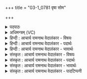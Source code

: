 +++
title = "03-1_0781 वृषा सोम"

+++
<details><summary>पदपाठः</summary>

वृ꣡षा꣢꣯। सो꣣म। द्युमा꣢न्। अ꣣सि। वृ꣡षा꣢꣯। दे꣣व। वृ꣣ष꣢꣯व्रतः। वृ꣡ष꣢꣯। व्र꣣तः। वृ꣡षा꣢꣯। ध꣡र्मा꣢꣯णि। द꣣ध्रिषे। ७८१।
</details>

<details><summary>अधिमन्त्रम् (VC)</summary>

- पवमानः सोमः
- कश्यपो मारीचः
- गायत्री
- षड्जः
</details>

<details><summary>हिन्दी : आचार्य रामनाथ वेदालंकार - विषयः</summary>

प्रथम ऋचा पूर्वार्चिक में ५०४ क्रमाङ्क पर परमेश्वर के विषय में व्याख्यात हुई थी। यहाँ जगदीश्वर,आचार्य और राजा तीनों को सम्बोधन है।
</details>

<details><summary>हिन्दी : आचार्य रामनाथ वेदालंकार - पदार्थः</summary>

पदार्थान्वय -  हे (सोम) सत्कर्मों में प्रेरणा करनेवाले जगदीश्वर, आचार्य वा राजन् ! (वृषा) सुख, विद्या एवं समृद्धि की वर्षा करनेवाले आप (द्युमान्) तेजस्वी (असि) हो। हे (देव) सूर्यादियों के प्रकाशक परमात्मन्, वेदविद्या के प्रकाशक आचार्य तथा राजनियमों के प्रकाशक राजन् ! (वृषव्रतः) धर्म, विद्या एवं समृद्धि की वर्षा करना ही जिनका व्रत है, ऐसे आप (वृषा) सचमुच बादल हो। (वृषा) ब्रह्मबल, आत्मबल अथवा देहबल से युक्त आप (धर्माणि) चरित्र के नियमों, विद्या के नियमों तथा राजनियमों को (दध्रिषे) धारण करते हो ॥१॥ इस मन्त्र में अर्थश्लेष अलङ्कार है। सोम में वृषत्व (पर्जन्यत्व) का आरोप होने से रूपक है। उस आरोप में ‘वृषव्रतः’ इस पद का अर्थ हेतु बन रहा है, अतः काव्यलिङ्ग है। ‘वृषा’ की आवृत्ति में यमक है ॥१॥
</details>

<details><summary>हिन्दी : आचार्य रामनाथ वेदालंकार - भावार्थः</summary>

भावार्थ -  जिस राष्ट्र में महान् परमेश्वर सुख आदि की,विद्वान् आचार्य विद्या की और धनी राजा धन की वर्षा करते हैं,वह राष्ट्र महिमा से बहुत शोभा पाता है ॥१॥
</details>

<details><summary>संस्कृत : आचार्य रामनाथ वेदालंकार - विषयः</summary>

तत्र प्रथमा ऋक् पूर्वार्चिके ५०४ क्रमाङ्के परमेश्वरपक्षे व्याख्याता। अत्र जगदीश्वर आचार्यो नृपतिश्च त्रयोऽपि सम्बोध्यन्ते।
</details>

<details><summary>संस्कृत : आचार्य रामनाथ वेदालंकार - पदार्थः</summary>

पदार्थान्वय -  हे (सोम) सत्कर्मसु प्रेरक जगदीश्वर आचार्य नृपते वा ! (वृषा) सुखवर्षको विद्यावर्षकः समृद्धिवर्षकश्च त्वम् (द्युमान्) द्युतिमान् (असि) वर्तसे। हे (देव) सूर्यादीनां प्रकाशक जगदीश, वेदविद्याप्रकाशक आचार्य राजनियमप्रकाशक नृपते च ! (वृषव्रतः) वृषं धर्मस्य विद्यायाः समृद्धेश्च वर्षणमेव व्रतं यस्य तादृशः त्वम् (वृषा) सत्यं पर्जन्यः असि। (वृषा) आत्मबलेन दैहिकबलेन वा युक्तः त्वम् (धर्माणि) चरित्रनियमान्, विद्यानियमान्, राजनियमांश्च (दध्रिषे) स्थापयसि ॥१॥ अत्रार्थश्लेषालङ्कारः। ‘वृषा असि पर्जन्योऽसि’ इति सोमे वृषत्वस्य (पर्जन्यत्वस्य) आरोपाच्च रूपकम्। तस्मिन्नारोपे ‘वृषव्रतः’ इति पदार्थस्य हेतुत्वाच्च काव्यलिङ्गम्। ‘वृषा’ इत्यस्यावृत्तौ च यमकम् ॥१॥
</details>

<details><summary>संस्कृत : आचार्य रामनाथ वेदालंकार - भावार्थः</summary>

भावार्थ -  यत्र महान् परमेश्वरः सुखादिं विद्वानाचार्यो विद्यां धनिको राजा च धनं वर्षति तद् राष्ट्रं महिम्ना बहु शोभते ॥१॥
</details>

<details><summary>संस्कृत : आचार्य रामनाथ वेदालंकार - पादटिप्पनी</summary>

टिप्पनी -   १.ऋ० ९।६४।१ ‘दध्रिषे’ इत्यत्र ‘दधिषे’ इति पाठः। साम० ५०४।
</details>